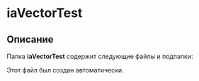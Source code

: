 # iaVectorTest

## Описание
Папка **iaVectorTest** содержит следующие файлы и подпапки:

Этот файл был создан автоматически.
